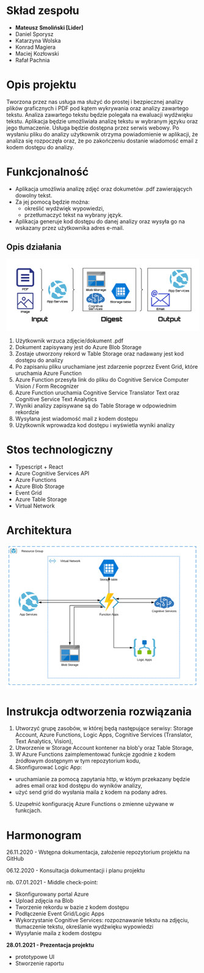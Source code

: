 # Skład zespołu
 - **Mateusz Smoliński [Lider]**
 - Daniel Sporysz
 - Katarzyna Wolska
 - Konrad Magiera
 - Maciej Kozłowski
 - Rafał Pachnia
 
# Opis projektu

Tworzona przez nas usługa ma służyć do prostej i bezpiecznej analizy plików graficznych i PDF pod kątem wykrywania oraz analizy zawartego tekstu. Analiza zawartego tekstu będzie polegała na ewaluacji wydźwięku tekstu. Aplikacja będzie umożliwiała analizę tekstu w wybranym języku oraz jego tłumaczenie. Usługa będzie dostępna przez serwis webowy. Po wysłaniu pliku do analizy użytkownik otrzyma powiadomienie w aplikacji, że analiza się rozpoczęła oraz, że po zakończeniu dostanie wiadomość email z kodem dostępu do analizy.

# Funkcjonalność 
- Aplikacja umożliwia analizę zdjęć oraz dokumetów .pdf zawierających dowolny tekst.
- Za jej pomocą będzie można:
  - określić wydźwięk wypowiedzi,
  - przetłumaczyć tekst na wybrany język.
- Aplikacja generuje kod dostępu do danej analizy oraz wysyła go na wskazany przez użytkownika adres e-mail.

## Opis działania
![picture](https://github.com/matsmolinski/AI-on-Azure-OCR/blob/main/flow.svg)

1. Użytkownik wrzuca zdjęcie/dokument .pdf 
2. Dokument zapisywany jest do Azure Blob Storage
3. Zostaje utworzony rekord w Table Storage oraz nadawany jest kod dostępu do analizy
4. Po zapisaniu pliku uruchamiane jest zdarzenie poprzez Event Grid, które uruchamia Azure Function
5. Azure Function przesyła link do pliku do Cognitive Service Computer Vision / Form Recognizer 
6. Azure Function uruchamia Cognitive Service Translator Text oraz Cognitive Service Text Analytics
7. Wyniki analizy zapisywane są do Table Storage w odpowiednim rekordzie
8. Wysyłana jest wiadomość mail z kodem dostępu
9. Użytkownik wprowadza kod dostępu i wyświetla wyniki analizy

# Stos technologiczny
- Typescript + React
- Azure Cognitive Services API
- Azure Functions
- Azure Blob Storage
- Event Grid
- Azure Table Storage
- Virtual Network

# Architektura
![picture](https://github.com/matsmolinski/AI-on-Azure-OCR/blob/main/architecture%20azure.svg)

# Instrukcja odtworzenia rozwiązania
1. Utworzyć grupę zasobów, w której będą następujące serwisy: Storage Account, Azure Functions, Logic Apps, Cognitive Services (Translator, Text Analytics, Vision),
2. Utworzenie w Storage Account kontener na blob'y oraz Table Storage,
3. W Azure Functions zaimplementować funkcje zgodnie z kodem źródłowym dostępnym w tym repozytorium kodu,
4. Skonfigurować Logic App:
- uruchamianie za pomocą zapytania http, w któym przekazany będzie adres email oraz kod dostępu do wyników analizy,
- użyć send grid do wysłania maila z kodem na podany adres. 
5. Uzupełnić konfigurację Azure Functions o zmienne używane w funkcjach.


# Harmonogram
26.11.2020 - Wstępna dokumentacja, założenie repozytorium projektu na GitHub  

06.12.2020 - Konsultacja dokumentacji i planu projektu

nb. 07.01.2021 - Middle check-point:
- Skonfigurowany portal Azure
- Upload zdjęcia na Blob
- Tworzenie rekordu w bazie z kodem dostępu
- Podłączenie Event Grid/Logic Apps
- Wykorzystanie Cognitive Services: rozpoznawanie tekstu na zdjęciu, tłumaczenie tekstu, określanie wydźwięku wypowiedzi
- Wysyłanie maila z kodem dostępu

**28.01.2021 - Prezentacja projektu** 
- prototypowe UI
- Stworzenie raportu

